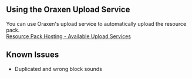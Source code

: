 ## Using the Oraxen Upload Service

You can use Oraxen's upload service to automatically upload the resource pack.  
[Resource Pack Hosting - Available Upload Services](../setup.md#__tabbed_1_5)

## Known Issues

* Duplicated and wrong block sounds